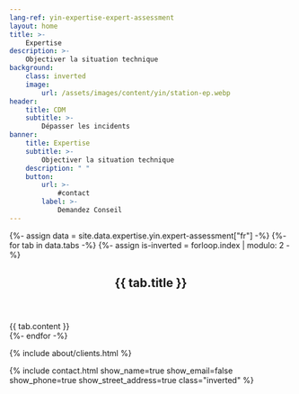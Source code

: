 ```yaml
---
lang-ref: yin-expertise-expert-assessment
layout: home
title: >-
    Expertise
description: >-
    Objectiver la situation technique
background:
    class: inverted
    image:
        url: /assets/images/content/yin/station-ep.webp
header:
    title: CDM
    subtitle: >-
        Dépasser les incidents
banner:
    title: Expertise
    subtitle: >-
        Objectiver la situation technique
    description: " "
    button:
        url: >-
            #contact
        label: >-
            Demandez Conseil
---
```


{%- assign data = site.data.expertise.yin.expert-assessment["fr"] -%}
{%- for tab in data.tabs -%}
{%- assign is-inverted = forloop.index | modulo: 2 -%}
<section id="{{ tab.id }}" {% if is-inverted == 0 %}class="inverted"{% endif %}>
    <header class="major">
        <h2>{{ tab.title }}</h2>
    </header>
    {{ tab.content }}
</section>
{%- endfor -%}

{% include about/clients.html %}

{% include contact.html show_name=true show_email=false show_phone=true show_street_address=true class="inverted" %}
